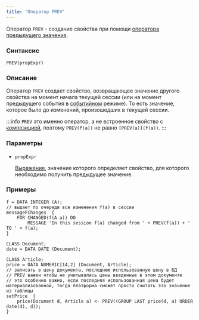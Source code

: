 ```yaml
---
title: 'Оператор PREV'
---
```


Оператор `PREV` - создание свойства при помощи [оператора предыдущего значения](Previous_value_PREV_.md).

### Синтаксис

    PREV(propExpr)

### Описание

Оператор `PREV` создает свойство, возвращающее значение другого свойства на момент начала текущей сессии (или на момент предыдущего события в [событийном](Events.md#change) режиме). То есть значение, которое было до изменений, произошедших в текущей сессии.

:::info
`PREV` это именно оператор, а не встроенное свойство с [композицией](Composition_JOIN_.md), поэтому `PREV(f(a))` не равно `[PREV(a)](f(a))`.
:::

### Параметры

- `propExpr`

    [Выражение](Expression.md), значение которого определяет свойство, для которого необходимо получить предыдущее значение.

### Примеры

```lsf
f = DATA INTEGER (A);
// выдает по очереди все изменения f(a) в сессии
messageFChanges  {
    FOR CHANGED(f(A a)) DO
        MESSAGE 'In this session f(a) changed from ' + PREV(f(a)) + ' TO ' + f(a);
}

CLASS Document;
date = DATA DATE (Document);

CLASS Article;
price = DATA NUMERIC[14,2] (Document, Article);
// записать в цену документа, последнюю использованную цену в БД
// PREV важен чтобы не учитывалась цены введенные в этом документе
// это особенно важно, если последняя использованная цена будет материализованной, тогда платформа сможет просто считать это значение из таблицы
setPrice  {
    price(Document d, Article a) <- PREV((GROUP LAST price(d, a) ORDER date(d), d));
}
```
